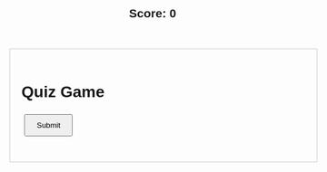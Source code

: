 <!DOCTYPE html>
<html>
<head>
<title>Quiz Game</title>
<style>
body {
  font-family: sans-serif;
}
#quiz-container {
  width: 500px;
  margin: 50px auto;
  border: 1px solid #ccc;
  padding: 20px;
}
#scoreboard {
  text-align: center;
  margin-bottom: 20px; 
}
#question {
  font-size: 1.2em;
  margin-bottom: 10px;
}
.options-container { 
    margin-bottom: 10px; 
}
button {
  padding: 10px 20px;
  margin: 5px;
  cursor: pointer;
}
#result {
  margin-top: 20px;
  font-weight: bold;
}
</style>
</head>
<body>

<div id="scoreboard">
    <h2>Score: <span id="current-score">0</span></h2>
</div>

<div id="quiz-container">
  <h1>Quiz Game</h1>
  <div id="question"></div>
  <div id="options"></div>  
  <button id="submit-btn">Submit</button> <div id="result"></div>
</div>

<script>
const quizData = [
  {
    question: "What is the capital of France?",
    options: ["Berlin", "Paris", "Madrid", "Rome"],
    answer: "Paris"
  },
  {
    question: "What is 2 + 2?",
    options: ["3", "4", "5", "6"],
    answer: "4"
  },
  {
    question: "Who painted the Mona Lisa?",
    options: ["Michelangelo", "Leonardo da Vinci", "Raphael", "Donatello"],
    answer: "Leonardo da Vinci"
  }
];

let currentQuestion = 0;
let score = 0;
let selectedAnswer; 

const questionDiv = document.getElementById("question");
const optionsDiv = document.getElementById("options");
const resultDiv = document.getElementById("result");
const submitButton = document.getElementById("submit-btn");
const scoreDisplay = document.getElementById("current-score");

function loadQuestion() {
  const currentQuizData = quizData[currentQuestion];
  questionDiv.textContent = currentQuizData.question;

  optionsDiv.innerHTML = ""; 
  currentQuizData.options.forEach(option => {
    const button = document.createElement("button");
    button.textContent = option;
    button.addEventListener("click", () => {
        selectedAnswer = option; // Store selected answer
        // Visually indicate selection (optional):
        const buttons = optionsDiv.querySelectorAll('button');
        buttons.forEach(btn => btn.classList.remove('selected')); 
        button.classList.add('selected'); 
    });
    optionsDiv.appendChild(button);
  });
  submitButton.disabled = false; 
}

submitButton.addEventListener("click", () => checkAnswer());

function checkAnswer() {
    if (!selectedAnswer) {
        resultDiv.textContent = "Please select an answer.";
        return; // Don't proceed if no answer selected
    }

    const currentQuizData = quizData[currentQuestion];
    if (selectedAnswer === currentQuizData.answer) {
      score++;
      resultDiv.textContent = "Correct!";
      scoreDisplay.textContent = score; 
    } else {
      resultDiv.textContent = "Incorrect.";
    }
    submitButton.disabled = true; 
    selectedAnswer = null; 

    currentQuestion++;
    if (currentQuestion < quizData.length) {
      loadQuestion();
    } else {
      showResult();
    }
  }

function showResult() {
  questionDiv.textContent = "Quiz finished!";
  optionsDiv.innerHTML = "";
  resultDiv.textContent = `Your final score: ${score}`;
  submitButton.style.display = "none"; 
}

loadQuestion(); 
</script>

</body>
</html>
